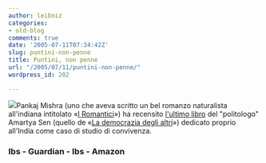 ```yaml
---
author: leibniz
categories:
- old-blog
comments: true
date: '2005-07-11T07:34:42Z'
slug: puntini-non-penne
title: Puntini, non penne
url: "/2005/07/11/puntini-non-penne/"
wordpress_id: 202

---
```

![](https://images.amazon.com/images/P/0374105839.01._PE34_SCMZZZZZZZ_.jpg)Pankaj Mishra (uno che aveva scritto un bel romanzo naturalista all'indiana intitolato «[I Romantici](https://www.internetbookshop.it/ser/serdsp.asp?shop=1&c=NPF0JFTQU1LOU)») ha recensito [l'ultimo libro](https://books.guardian.co.uk/review/story/0,12084,1523498,00.html) del "politologo" Amartya Sen (quello de «[La democrazia degli altri](https://www.internetbookshop.it/ser/serdsp.asp?shop=1&c=GBEPG0ZLI1GKW)») dedicato proprio all'India come caso di studio di convivenza.  



### Ibs - Guardian - Ibs - Amazon  



  
  
  
  

